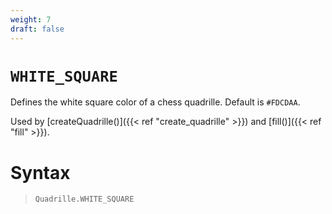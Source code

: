 ```yaml
---
weight: 7
draft: false
---
```


# `WHITE_SQUARE`

Defines the white square color of a chess quadrille. Default is `#FDCDAA`.

Used by [createQuadrille()]({{< ref "create_quadrille" >}}) and [fill()]({{< ref "fill" >}}).

# Syntax

> `Quadrille.WHITE_SQUARE`
